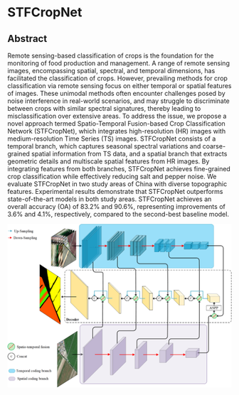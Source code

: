 # STFCropNet

## Abstract
Remote sensing-based classification of crops is the foundation for the monitoring of food production and management. A range of remote sensing images, encompassing spatial, spectral, and temporal dimensions, has facilitated the classification of crops. However, prevailing methods for crop classification via remote sensing focus on either temporal or spatial features of images. These unimodal methods often encounter challenges posed by noise interference in real-world scenarios, and may struggle to discriminate between crops with similar spectral signatures, thereby leading to misclassification over extensive areas. To address the issue, we propose a novel approach termed Spatio-Temporal Fusion-based Crop Classification Network (STFCropNet), which integrates high-resolution (HR) images with medium-resolution Time Series (TS) images. STFCropNet consists of a temporal branch, which captures seasonal spectral variations and coarse-grained spatial information from TS data, and a spatial branch that extracts geometric details and multiscale spatial features from HR images. By integrating features from both branches, STFCropNet achieves fine-grained crop classification while effectively reducing salt and pepper noise. We evaluate STFCropNet in two study areas of China with diverse topographic features. Experimental results demonstrate that STFCropNet outperforms state-of-the-art models in both study areas. STFCropNet achieves an overall accuracy (OA) of 83.2\% and 90.6\%, representing improvements of 3.6\% and 4.1\%, respectively, compared to the second-best baseline model.


![image text](https://github.com/DMLL-001/STFCropNet/blob/main/image/network.png "DBSCAN Performance Comparison")


